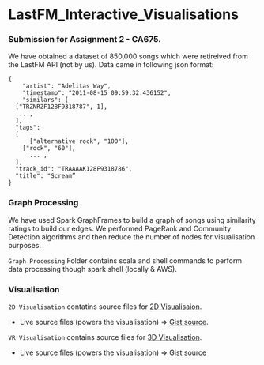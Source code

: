 # LastFM_Interactive_Visualisations
### Submission for Assignment 2 - CA675.

We have obtained a dataset of 850,000 songs which were retireived from the LastFM API (not by us). Data came in following json format:
```
{
	"artist": "Adelitas Way",
	"timestamp": "2011-08-15 09:59:32.436152", 
	"similars": [
  ["TRZNRZF128F9318787", 1],
  ... ,
  ], 
  "tags": 
  [
	  ["alternative rock", "100"], 
  	["rock", "60"],
	  ... ,
  ], 
  "track_id": "TRAAAAK128F9318786",
  "title": "Scream”
}
```

### Graph Processing

We have used Spark GraphFrames to build a graph of songs using similarity ratings to build our edges. We performed PageRank and Community Detection algorithms and then reduce the number of nodes for visualisation purposes.

`Graph Processing` Folder contains scala and shell commands to perform data processing though spark shell (locally & AWS). 

### Visualisation

 `2D Visualisation` contatins source files for [2D Visualisaion](https://bl.ocks.org/DenisKealy/ff0ce2375003dcf9be72c3c91346aff7).
 - Live source files (powers the visualisation) => [Gist source](https://gist.github.com//DenisKealy/ff0ce2375003dcf9be72c3c91346aff7).


`VR Visualisation` contains source files for [3D Visualisation](https://bl.ocks.org/doncesarts/e61aca51e0f5123a972377fd0b90e205).
 - Live source files (powers the visualisation) => [Gist source](https://gist.github.com/doncesarts/e61aca51e0f5123a972377fd0b90e205)
